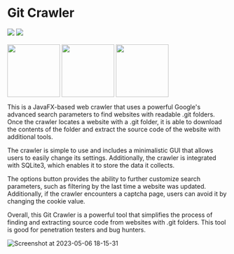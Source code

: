 <h1>Git Crawler</h1>

<div>
  <img src="https://img.shields.io/github/last-commit/narukoshin/java-course-work">
  <img src="https://img.shields.io/github/contributors/narukoshin/java-course-work">
  <br><br>
  <div>
    <a target="_blank" href="https://twitter.com/narukoshin"><img src="https://media4.giphy.com/media/iFUiSYMNPvIJZDpMKN/giphy.gif?cid=ecf05e471v5jn6vuhczu1tflu2wm7qt11atwybfwcgaqxz38&rid=giphy.gif&ct=s" align="middle" width="120"></a>
    <a target="_blank" href="https://instagram.com/naru.koshin"><img src="https://media1.giphy.com/media/Wu9Graz2W46frtHFKc/giphy.gif?cid=ecf05e47h46mbuhq40rgevni5rbxgadpw5icrr71vr9nu8d4&rid=giphy.gif&ct=s" align="middle" width="120"></a>
    <a target="_blank" href="https://tryhackme.com/p/narukoshin"><img align="middle" src="https://www.secjuice.com/content/images/2019/01/TryHackMe-logo---small.png" width="120"></a>
  </div>
</div>

This is a JavaFX-based web crawler that uses a powerful Google's advanced search parameters to find websites with readable .git folders. Once the crawler locates a website with a .git folder, it is able to download the contents of the folder and extract the source code of the website with additional tools.

The crawler is simple to use and includes a minimalistic GUI that allows users to easily change its settings. Additionally, the crawler is integrated with SQLite3, which enables it to store the data it collects.

The options button provides the ability to further customize search parameters, such as filtering by the last time a website was updated. Additionally, if the crawler encounters a captcha page, users can avoid it by changing the cookie value.

Overall, this Git Crawler is a powerful tool that simplifies the process of finding and extracting source code from websites with .git folders. This tool is good for penetration testers and bug hunters.

![Screenshot at 2023-05-06 18-15-31](https://user-images.githubusercontent.com/16736715/236632709-200ac0b2-9dfc-4f1b-ae89-ab1e69b74955.png)
